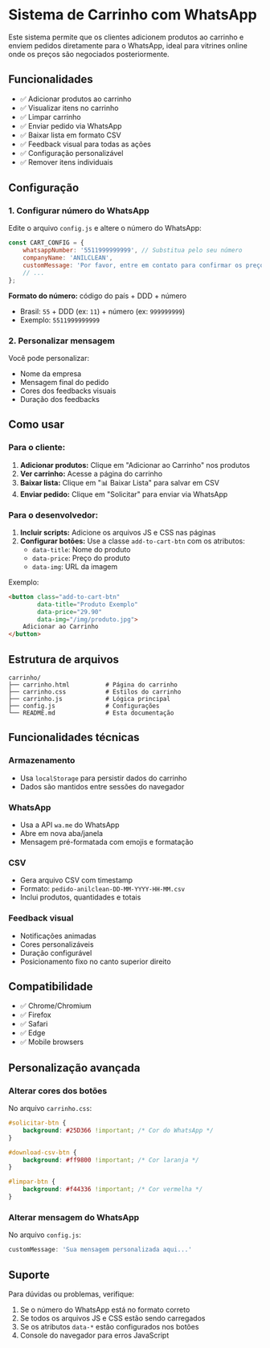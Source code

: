 # Sistema de Carrinho com WhatsApp

Este sistema permite que os clientes adicionem produtos ao carrinho e enviem pedidos diretamente para o WhatsApp, ideal para vitrines online onde os preços são negociados posteriormente.

## Funcionalidades

- ✅ Adicionar produtos ao carrinho
- ✅ Visualizar itens no carrinho
- ✅ Limpar carrinho
- ✅ Enviar pedido via WhatsApp
- ✅ Baixar lista em formato CSV
- ✅ Feedback visual para todas as ações
- ✅ Configuração personalizável
- ✅ Remover itens individuais

## Configuração

### 1. Configurar número do WhatsApp

Edite o arquivo `config.js` e altere o número do WhatsApp:

```javascript
const CART_CONFIG = {
    whatsappNumber: '5511999999999', // Substitua pelo seu número
    companyName: 'ANILCLEAN',
    customMessage: 'Por favor, entre em contato para confirmar os preços e finalizar o pedido.',
    // ...
};
```

**Formato do número:** código do país + DDD + número
- Brasil: `55` + DDD (ex: `11`) + número (ex: `999999999`)
- Exemplo: `5511999999999`

### 2. Personalizar mensagem

Você pode personalizar:
- Nome da empresa
- Mensagem final do pedido
- Cores dos feedbacks visuais
- Duração dos feedbacks

## Como usar

### Para o cliente:

1. **Adicionar produtos:** Clique em "Adicionar ao Carrinho" nos produtos
2. **Ver carrinho:** Acesse a página do carrinho
3. **Baixar lista:** Clique em "📊 Baixar Lista" para salvar em CSV
4. **Enviar pedido:** Clique em "Solicitar" para enviar via WhatsApp

### Para o desenvolvedor:

1. **Incluir scripts:** Adicione os arquivos JS e CSS nas páginas
2. **Configurar botões:** Use a classe `add-to-cart-btn` com os atributos:
   - `data-title`: Nome do produto
   - `data-price`: Preço do produto
   - `data-img`: URL da imagem

Exemplo:
```html
<button class="add-to-cart-btn" 
        data-title="Produto Exemplo" 
        data-price="29.90" 
        data-img="/img/produto.jpg">
    Adicionar ao Carrinho
</button>
```

## Estrutura de arquivos

```
carrinho/
├── carrinho.html          # Página do carrinho
├── carrinho.css           # Estilos do carrinho
├── carrinho.js            # Lógica principal
├── config.js              # Configurações
└── README.md              # Esta documentação
```

## Funcionalidades técnicas

### Armazenamento
- Usa `localStorage` para persistir dados do carrinho
- Dados são mantidos entre sessões do navegador

### WhatsApp
- Usa a API `wa.me` do WhatsApp
- Abre em nova aba/janela
- Mensagem pré-formatada com emojis e formatação

### CSV
- Gera arquivo CSV com timestamp
- Formato: `pedido-anilclean-DD-MM-YYYY-HH-MM.csv`
- Inclui produtos, quantidades e totais

### Feedback visual
- Notificações animadas
- Cores personalizáveis
- Duração configurável
- Posicionamento fixo no canto superior direito

## Compatibilidade

- ✅ Chrome/Chromium
- ✅ Firefox
- ✅ Safari
- ✅ Edge
- ✅ Mobile browsers

## Personalização avançada

### Alterar cores dos botões

No arquivo `carrinho.css`:

```css
#solicitar-btn {
    background: #25D366 !important; /* Cor do WhatsApp */
}

#download-csv-btn {
    background: #ff9800 !important; /* Cor laranja */
}

#limpar-btn {
    background: #f44336 !important; /* Cor vermelha */
}
```

### Alterar mensagem do WhatsApp

No arquivo `config.js`:

```javascript
customMessage: 'Sua mensagem personalizada aqui...'
```

## Suporte

Para dúvidas ou problemas, verifique:
1. Se o número do WhatsApp está no formato correto
2. Se todos os arquivos JS e CSS estão sendo carregados
3. Se os atributos `data-*` estão configurados nos botões
4. Console do navegador para erros JavaScript 